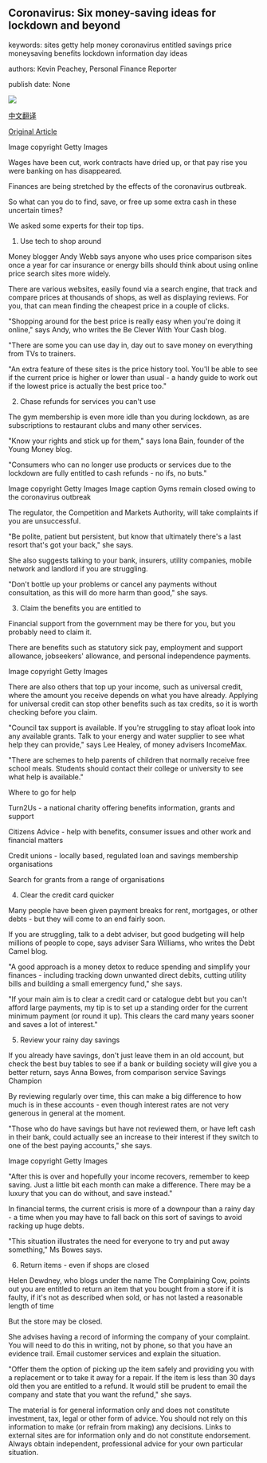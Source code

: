 ## Coronavirus: Six money-saving ideas for lockdown and beyond

keywords: sites getty help money coronavirus entitled savings price moneysaving benefits lockdown information day ideas

authors: Kevin Peachey, Personal Finance Reporter

publish date: None

![](https://ichef.bbci.co.uk/news/1024/branded_news/10B87/production/_112178486_whatsubject.jpg)

[中文翻译](Coronavirus%3A%20Six%20money-saving%20ideas%20for%20lockdown%20and%20beyond_zh.md)

[Original Article](https://www.bbc.com/news/business-52563776)

Image copyright Getty Images

Wages have been cut, work contracts have dried up, or that pay rise you were banking on has disappeared.

Finances are being stretched by the effects of the coronavirus outbreak.

So what can you do to find, save, or free up some extra cash in these uncertain times?

We asked some experts for their top tips.

1. Use tech to shop around

Money blogger Andy Webb says anyone who uses price comparison sites once a year for car insurance or energy bills should think about using online price search sites more widely.

There are various websites, easily found via a search engine, that track and compare prices at thousands of shops, as well as displaying reviews. For you, that can mean finding the cheapest price in a couple of clicks.

"Shopping around for the best price is really easy when you're doing it online," says Andy, who writes the Be Clever With Your Cash blog.

"There are some you can use day in, day out to save money on everything from TVs to trainers.

"An extra feature of these sites is the price history tool. You'll be able to see if the current price is higher or lower than usual - a handy guide to work out if the lowest price is actually the best price too."

2. Chase refunds for services you can't use

The gym membership is even more idle than you during lockdown, as are subscriptions to restaurant clubs and many other services.

"Know your rights and stick up for them," says Iona Bain, founder of the Young Money blog.

"Consumers who can no longer use products or services due to the lockdown are fully entitled to cash refunds - no ifs, no buts."

Image copyright Getty Images Image caption Gyms remain closed owing to the coronavirus outbreak

The regulator, the Competition and Markets Authority, will take complaints if you are unsuccessful.

"Be polite, patient but persistent, but know that ultimately there's a last resort that's got your back," she says.

She also suggests talking to your bank, insurers, utility companies, mobile network and landlord if you are struggling.

"Don't bottle up your problems or cancel any payments without consultation, as this will do more harm than good," she says.

3. Claim the benefits you are entitled to

Financial support from the government may be there for you, but you probably need to claim it.

There are benefits such as statutory sick pay, employment and support allowance, jobseekers' allowance, and personal independence payments.

Image copyright Getty Images

There are also others that top up your income, such as universal credit, where the amount you receive depends on what you have already. Applying for universal credit can stop other benefits such as tax credits, so it is worth checking before you claim.

"Council tax support is available. If you're struggling to stay afloat look into any available grants. Talk to your energy and water supplier to see what help they can provide," says Lee Healey, of money advisers IncomeMax.

"There are schemes to help parents of children that normally receive free school meals. Students should contact their college or university to see what help is available."

Where to go for help

Turn2Us - a national charity offering benefits information, grants and support

Citizens Advice - help with benefits, consumer issues and other work and financial matters

Credit unions - locally based, regulated loan and savings membership organisations

Search for grants from a range of organisations

4. Clear the credit card quicker

Many people have been given payment breaks for rent, mortgages, or other debts - but they will come to an end fairly soon.

If you are struggling, talk to a debt adviser, but good budgeting will help millions of people to cope, says adviser Sara Williams, who writes the Debt Camel blog.

"A good approach is a money detox to reduce spending and simplify your finances - including tracking down unwanted direct debits, cutting utility bills and building a small emergency fund," she says.

"If your main aim is to clear a credit card or catalogue debt but you can't afford large payments, my tip is to set up a standing order for the current minimum payment (or round it up). This clears the card many years sooner and saves a lot of interest."

5. Review your rainy day savings

If you already have savings, don't just leave them in an old account, but check the best buy tables to see if a bank or building society will give you a better return, says Anna Bowes, from comparison service Savings Champion

By reviewing regularly over time, this can make a big difference to how much is in these accounts - even though interest rates are not very generous in general at the moment.

"Those who do have savings but have not reviewed them, or have left cash in their bank, could actually see an increase to their interest if they switch to one of the best paying accounts," she says.

Image copyright Getty Images

"After this is over and hopefully your income recovers, remember to keep saving. Just a little bit each month can make a difference. There may be a luxury that you can do without, and save instead."

In financial terms, the current crisis is more of a downpour than a rainy day - a time when you may have to fall back on this sort of savings to avoid racking up huge debts.

"This situation illustrates the need for everyone to try and put away something," Ms Bowes says.

6. Return items - even if shops are closed

Helen Dewdney, who blogs under the name The Complaining Cow, points out you are entitled to return an item that you bought from a store if it is faulty, if it's not as described when sold, or has not lasted a reasonable length of time

But the store may be closed.

She advises having a record of informing the company of your complaint. You will need to do this in writing, not by phone, so that you have an evidence trail. Email customer services and explain the situation.

"Offer them the option of picking up the item safely and providing you with a replacement or to take it away for a repair. If the item is less than 30 days old then you are entitled to a refund. It would still be prudent to email the company and state that you want the refund," she says.

The material is for general information only and does not constitute investment, tax, legal or other form of advice. You should not rely on this information to make (or refrain from making) any decisions. Links to external sites are for information only and do not constitute endorsement. Always obtain independent, professional advice for your own particular situation.